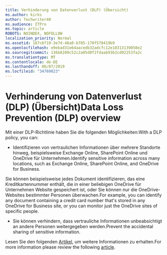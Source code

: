 ```yaml
---
title: Verhinderung von Datenverlust (DLP) (Übersicht)
ms.author: kirks
author: Techwriter40
ms.audience: ITPro
ms.topic: article
ROBOTS: NOINDEX, NOFOLLOW
localization_priority: Normal
ms.assetid: 187c6f19-3e7d-48a0-b785-170f578419b9
ms.openlocfilehash: e9ebad31e64aacedb32adcfc12e18313139058e2
ms.sourcegitcommit: 136b8209c52c2a05d0f2fdaab93b2cd92253fa2c
ms.translationtype: MT
ms.contentlocale: de-DE
ms.lasthandoff: 06/07/2019
ms.locfileid: "34769823"
---
```

# <a name="data-loss-prevention-dlp-overview"></a><span data-ttu-id="4d3cf-102">Verhinderung von Datenverlust (DLP) (Übersicht)</span><span class="sxs-lookup"><span data-stu-id="4d3cf-102">Data Loss Prevention (DLP) overview</span></span>

<span data-ttu-id="4d3cf-103">Mit einer DLP-Richtlinie haben Sie die folgenden Möglichkeiten:</span><span class="sxs-lookup"><span data-stu-id="4d3cf-103">With a DLP policy, you can:</span></span>

- <span data-ttu-id="4d3cf-104">Identifizieren von vertraulichen Informationen über mehrere Standorte hinweg, beispielsweise Exchange Online, SharePoint Online und OneDrive für Unternehmen.</span><span class="sxs-lookup"><span data-stu-id="4d3cf-104">Identify sensitive information across many locations, such as Exchange Online, SharePoint Online, and OneDrive for Business.</span></span>


<span data-ttu-id="4d3cf-105">Sie können beispielsweise jedes Dokument identifizieren, das eine Kreditkartennummer enthält, die in einer beliebigen OneDrive für Unternehmen Website gespeichert ist, oder Sie können nur die OneDrive-Websites bestimmter Personen überwachen.</span><span class="sxs-lookup"><span data-stu-id="4d3cf-105">For example, you can identify any document containing a credit card number that's stored in any OneDrive for Business site, or you can monitor just the OneDrive sites of specific people.</span></span>

- <span data-ttu-id="4d3cf-106">Sie können verhindern, dass vertrauliche Informationen unbeabsichtigt an andere Personen weitergegeben werden.</span><span class="sxs-lookup"><span data-stu-id="4d3cf-106">Prevent the accidental sharing of sensitive information.</span></span>


<span data-ttu-id="4d3cf-107">Lesen Sie den folgenden [Artikel](https://docs.microsoft.com/office365/securitycompliance/data-loss-prevention-policies), um weitere Informationen zu erhalten.</span><span class="sxs-lookup"><span data-stu-id="4d3cf-107">For more information please review the following [article](https://docs.microsoft.com/office365/securitycompliance/data-loss-prevention-policies).</span></span>

